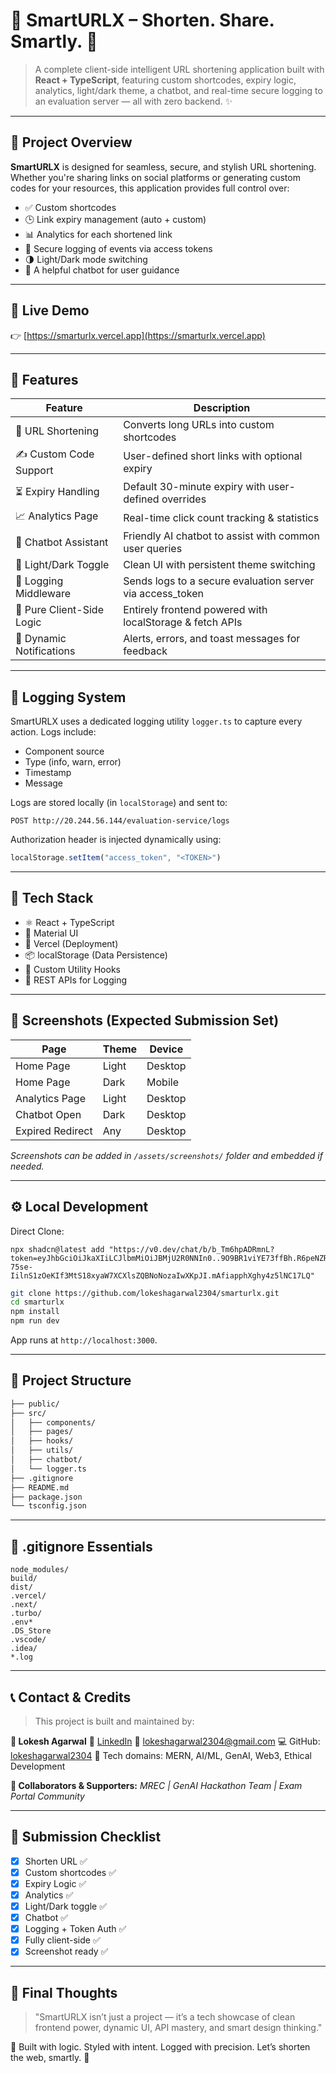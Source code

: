 # 🔗 SmartURLX – Shorten. Share. Smartly. 🚀

> A complete client-side intelligent URL shortening application built with **React + TypeScript**, featuring custom shortcodes, expiry logic, analytics, light/dark theme, a chatbot, and real-time secure logging to an evaluation server — all with zero backend. ✨

---

## 📌 Project Overview

**SmartURLX** is designed for seamless, secure, and stylish URL shortening. Whether you're sharing links on social platforms or generating custom codes for your resources, this application provides full control over:

* ✅ Custom shortcodes
* 🕒 Link expiry management (auto + custom)
* 📊 Analytics for each shortened link
* 🔐 Secure logging of events via access tokens
* 🌗 Light/Dark mode switching
* 🤖 A helpful chatbot for user guidance

---

## 🚀 Live Demo

👉 [https://smarturlx.vercel.app](https://smarturlx.vercel.app) 

---

## 🌟 Features

| Feature                   | Description                                                |
| ------------------------- | ---------------------------------------------------------- |
| 🔗 URL Shortening         | Converts long URLs into custom shortcodes                  |
| ✍️ Custom Code Support    | User-defined short links with optional expiry              |
| ⏳ Expiry Handling         | Default 30-minute expiry with user-defined overrides       |
| 📈 Analytics Page         | Real-time click count tracking & statistics                |
| 🤖 Chatbot Assistant      | Friendly AI chatbot to assist with common user queries     |
| 🌙 Light/Dark Toggle      | Clean UI with persistent theme switching                   |
| 🔐 Logging Middleware     | Sends logs to a secure evaluation server via access\_token |
| 🧠 Pure Client-Side Logic | Entirely frontend powered with localStorage & fetch APIs   |
| 💬 Dynamic Notifications  | Alerts, errors, and toast messages for feedback            |

---

## 🔐 Logging System

SmartURLX uses a dedicated logging utility `logger.ts` to capture every action. Logs include:

* Component source
* Type (info, warn, error)
* Timestamp
* Message

Logs are stored locally (in `localStorage`) and sent to:

```http
POST http://20.244.56.144/evaluation-service/logs
```

Authorization header is injected dynamically using:

```ts
localStorage.setItem("access_token", "<TOKEN>")
```

---

## 🧠 Tech Stack

* ⚛️ React + TypeScript
* 🎨 Material UI
* 📂 Vercel (Deployment)
* 📦 localStorage (Data Persistence)
* 🔗 Custom Utility Hooks
* 🧾 REST APIs for Logging

---

## 📸 Screenshots (Expected Submission Set)

| Page             | Theme | Device  |
| ---------------- | ----- | ------- |
| Home Page        | Light | Desktop |
| Home Page        | Dark  | Mobile  |
| Analytics Page   | Light | Desktop |
| Chatbot Open     | Dark  | Desktop |
| Expired Redirect | Any   | Desktop |

*Screenshots can be added in `/assets/screenshots/` folder and embedded if needed.*

---

## ⚙️ Local Development
Direct Clone:
```
npx shadcn@latest add "https://v0.dev/chat/b/b_Tm6hpADRmnL?token=eyJhbGciOiJkaXIiLCJlbmMiOiJBMjU2R0NNIn0..9O9BR1viYE73ffBh.R6peNZRy7-75se-IilnS1zOeKIf3MtS18xyaW7XCXlsZQBNoNozaIwXKpJI.mAfiapphXghy4z5lNC17LQ"
```
```bash
git clone https://github.com/lokeshagarwal2304/smarturlx.git
cd smarturlx
npm install
npm run dev
```

App runs at `http://localhost:3000`.

---

## 📁 Project Structure

```bash
├── public/
├── src/
│   ├── components/
│   ├── pages/
│   ├── hooks/
│   ├── utils/
│   ├── chatbot/
│   └── logger.ts
├── .gitignore
├── README.md
├── package.json
└── tsconfig.json
```

---

## 🧾 .gitignore Essentials

```gitignore
node_modules/
build/
dist/
.vercel/
.next/
.turbo/
.env*
.DS_Store
.vscode/
.idea/
*.log
```

---

## 📞 Contact & Credits

> This project is built and maintained by:

**👤 Lokesh Agarwal**
🔗 [LinkedIn](https://www.linkedin.com/in/lokeshagarwal2304)
📧 [lokeshagarwal2304@gmail.com](mailto:lokeshagarwal2304@gmail.com)
💻 GitHub: [lokeshagarwal2304](https://github.com/lokeshagarwal2304)
🧠 Tech domains: MERN, AI/ML, GenAI, Web3, Ethical Development

**🤝 Collaborators & Supporters:**
*MREC | GenAI Hackathon Team | Exam Portal Community*

---

## 🧪 Submission Checklist

* [x] Shorten URL ✅
* [x] Custom shortcodes ✅
* [x] Expiry Logic ✅
* [x] Analytics ✅
* [x] Light/Dark toggle ✅
* [x] Chatbot ✅
* [x] Logging + Token Auth ✅
* [x] Fully client-side ✅
* [x] Screenshot ready ✅

---

## 💬 Final Thoughts

> "SmartURLX isn’t just a project — it’s a tech showcase of clean frontend power, dynamic UI, API mastery, and smart design thinking."

🧠 Built with logic. Styled with intent. Logged with precision.
Let’s shorten the web, smartly. 🧩
